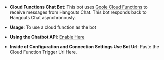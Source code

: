 * **Cloud Functions Chat Bot**: This bot uses
  [Goole Cloud Functions](https://cloud.google.com/functions/) to receive messages
  from Hangouts Chat. This bot responds back to Hangouts Chat asynchronously.

- **Usage**: To use a cloud function as the bot


* **Using the Chatbot API**: [Enable Here](https://console.cloud.google.com/apis/library/chat.googleapis.com/?q=hango&id=cfc98718-48f9-4d87-aa40-597dbd379326)

* **Inside of Configuration and Connection Settings Use Bot Url**: Paste the Cloud Function Trigger Url Here.
